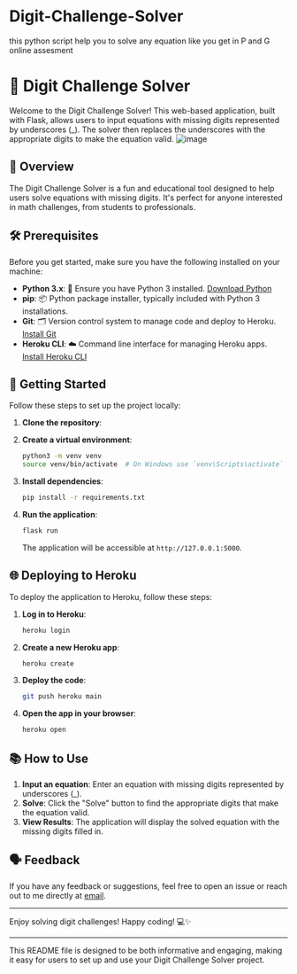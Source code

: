# Digit-Challenge-Solver
this python script help you to solve any equation like you get in P and G online assesment





# 🧮 Digit Challenge Solver

Welcome to the Digit Challenge Solver! This web-based application, built with Flask, allows users to input equations with missing digits represented by underscores (_). The solver then replaces the underscores with the appropriate digits to make the equation valid. 
![image](https://github.com/user-attachments/assets/77aa38cf-944a-4193-8e9a-aa5cbec8eb0e)


## 📜 Overview

The Digit Challenge Solver is a fun and educational tool designed to help users solve equations with missing digits. It's perfect for anyone interested in math challenges, from students to professionals. 

## 🛠️ Prerequisites

Before you get started, make sure you have the following installed on your machine:

- **Python 3.x**: 🐍 Ensure you have Python 3 installed. [Download Python](https://www.python.org/downloads/)
- **pip**: 📦 Python package installer, typically included with Python 3 installations.
- **Git**: 🗂️ Version control system to manage code and deploy to Heroku. [Install Git](https://git-scm.com/)
- **Heroku CLI**: ☁️ Command line interface for managing Heroku apps. [Install Heroku CLI](https://devcenter.heroku.com/articles/heroku-cli)

## 🚀 Getting Started

Follow these steps to set up the project locally:

1. **Clone the repository**:
  

2. **Create a virtual environment**:
   ```bash
   python3 -m venv venv
   source venv/bin/activate  # On Windows use `venv\Scripts\activate`
   ```

3. **Install dependencies**:
   ```bash
   pip install -r requirements.txt
   ```

4. **Run the application**:
   ```bash
   flask run
   ```
   The application will be accessible at `http://127.0.0.1:5000`.

## 🌐 Deploying to Heroku

To deploy the application to Heroku, follow these steps:

1. **Log in to Heroku**:
   ```bash
   heroku login
   ```

2. **Create a new Heroku app**:
   ```bash
   heroku create
   ```

3. **Deploy the code**:
   ```bash
   git push heroku main
   ```

4. **Open the app in your browser**:
   ```bash
   heroku open
   ```

## 📚 How to Use

1. **Input an equation**: Enter an equation with missing digits represented by underscores (_).
2. **Solve**: Click the "Solve" button to find the appropriate digits that make the equation valid.
3. **View Results**: The application will display the solved equation with the missing digits filled in.



## 🗣️ Feedback

If you have any feedback or suggestions, feel free to open an issue or reach out to me directly at [email](mailto:quote1503@gmail.com).

---

Enjoy solving digit challenges! Happy coding! 💻✨

---

This README file is designed to be both informative and engaging, making it easy for users to set up and use your Digit Challenge Solver project.
